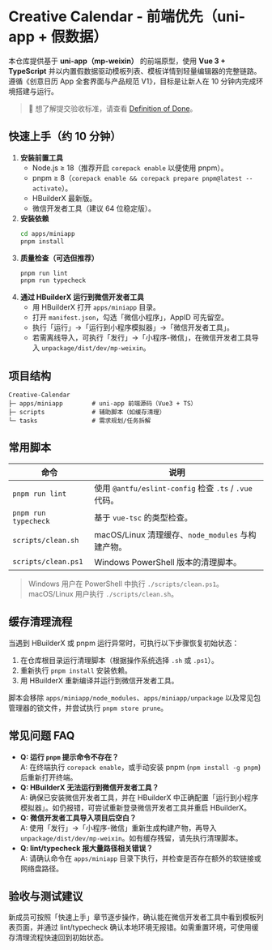 # Creative Calendar - 前端优先（uni-app + 假数据）

本仓库提供基于 **uni-app（mp-weixin）** 的前端原型，使用 **Vue 3 + TypeScript** 并以内置假数据驱动模板列表、模板详情到轻量编辑器的完整链路。遵循《创意日历 App 全套界面与产品规范 V1》，目标是让新人在 10 分钟内完成环境搭建与运行。

> 📘 想了解提交验收标准，请查看 [Definition of Done](docs/DoD.md)。

## 快速上手（约 10 分钟）

1. **安装前置工具**
   - Node.js ≥ 18（推荐开启 `corepack enable` 以便使用 pnpm）。
   - pnpm ≥ 8（`corepack enable && corepack prepare pnpm@latest --activate`）。
   - HBuilderX 最新版。
   - 微信开发者工具（建议 64 位稳定版）。
2. **安装依赖**
   ```bash
   cd apps/miniapp
   pnpm install
   ```
3. **质量检查（可选但推荐）**
   ```bash
   pnpm run lint
   pnpm run typecheck
   ```
4. **通过 HBuilderX 运行到微信开发者工具**
   - 用 HBuilderX 打开 `apps/miniapp` 目录。
   - 打开 `manifest.json`，勾选「微信小程序」，AppID 可先留空。
   - 执行「运行」→「运行到小程序模拟器」→「微信开发者工具」。
   - 若需离线导入，可执行「发行」→「小程序-微信」，在微信开发者工具导入 `unpackage/dist/dev/mp-weixin`。

## 项目结构

```
Creative-Calendar
├─ apps/miniapp        # uni-app 前端源码（Vue3 + TS）
├─ scripts             # 辅助脚本（如缓存清理）
└─ tasks               # 需求规划/任务拆解
```

## 常用脚本

| 命令 | 说明 |
| --- | --- |
| `pnpm run lint` | 使用 `@antfu/eslint-config` 检查 `.ts` / `.vue` 代码。 |
| `pnpm run typecheck` | 基于 `vue-tsc` 的类型检查。 |
| `scripts/clean.sh` | macOS/Linux 清理缓存、`node_modules` 与构建产物。 |
| `scripts/clean.ps1` | Windows PowerShell 版本的清理脚本。 |

> Windows 用户在 PowerShell 中执行 `./scripts/clean.ps1`。macOS/Linux 用户执行 `./scripts/clean.sh`。

## 缓存清理流程

当遇到 HBuilderX 或 pnpm 运行异常时，可执行以下步骤恢复初始状态：

1. 在仓库根目录运行清理脚本（根据操作系统选择 `.sh` 或 `.ps1`）。
2. 重新执行 `pnpm install` 安装依赖。
3. 用 HBuilderX 重新编译并运行到微信开发者工具。

脚本会移除 `apps/miniapp/node_modules`、`apps/miniapp/unpackage` 以及常见包管理器的锁文件，并尝试执行 `pnpm store prune`。

## 常见问题 FAQ

- **Q: 运行 `pnpm` 提示命令不存在？**  
  A: 在终端执行 `corepack enable`，或手动安装 pnpm (`npm install -g pnpm`) 后重新打开终端。
- **Q: HBuilderX 无法运行到微信开发者工具？**  
  A: 确保已安装微信开发者工具，并在 HBuilderX 中正确配置「运行到小程序模拟器」。如仍报错，可尝试重新登录微信开发者工具并重启 HBuilderX。
- **Q: 微信开发者工具导入项目后空白？**  
  A: 使用「发行」→「小程序-微信」重新生成构建产物，再导入 `unpackage/dist/dev/mp-weixin`。如有缓存残留，请先执行清理脚本。
- **Q: lint/typecheck 报大量路径相关错误？**  
  A: 请确认命令在 `apps/miniapp` 目录下执行，并检查是否存在额外的软链接或网络盘路径。

## 验收与测试建议

新成员可按照「快速上手」章节逐步操作，确认能在微信开发者工具中看到模板列表页面，并通过 lint/typecheck 确认本地环境无报错。如需重置环境，可使用缓存清理流程快速回到初始状态。
